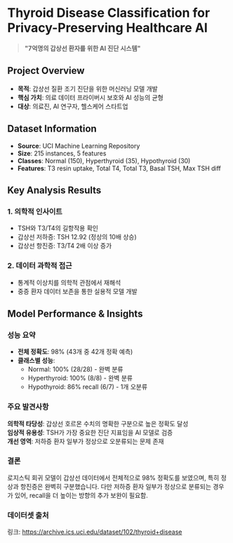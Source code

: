 # Thyroid Disease Classification for Privacy-Preserving Healthcare AI

> **"7억명의 갑상선 환자를 위한 AI 진단 시스템"**

## Project Overview
- **목적**: 갑상선 질환 조기 진단을 위한 머신러닝 모델 개발
- **핵심 가치**: 의료 데이터 프라이버시 보호와 AI 성능의 균형
- **대상**: 의료진, AI 연구자, 헬스케어 스타트업

## Dataset Information
- **Source**: UCI Machine Learning Repository
- **Size**: 215 instances, 5 features
- **Classes**: Normal (150), Hyperthyroid (35), Hypothyroid (30)
- **Features**: T3 resin uptake, Total T4, Total T3, Basal TSH, Max TSH diff

## Key Analysis Results

### 1. 의학적 인사이트
- TSH와 T3/T4의 길항작용 확인
- 갑상선 저하증: TSH 12.92 (정상의 10배 상승)
- 갑상선 항진증: T3/T4 2배 이상 증가

### 2. 데이터 과학적 접근
- 통계적 이상치를 의학적 관점에서 재해석
- 중증 환자 데이터 보존을 통한 실용적 모델 개발

## Model Performance & Insights

### 성능 요약
- **전체 정확도**: 98% (43개 중 42개 정확 예측)
- **클래스별 성능**:
  - Normal: 100% (28/28) - 완벽 분류
  - Hyperthyroid: 100% (8/8) - 완벽 분류  
  - Hypothyroid: 86% recall (6/7) - 1개 오분류

### 주요 발견사항
**의학적 타당성**: 갑상선 호르몬 수치의 명확한 구분으로 높은 정확도 달성  
**임상적 유용성**: TSH가 가장 중요한 진단 지표임을 AI 모델로 검증  
**개선 영역**: 저하증 환자 일부가 정상으로 오분류되는 문제 존재

### 결론
로지스틱 회귀 모델이 갑상선 데이터에서 전체적으로 98% 정확도를 보였으며, 특히 정상과 항진증은 완벽히 구분했습니다. 다만 저하증 환자 일부가 정상으로 분류되는 경우가 있어, recall을 더 높이는 방향의 추가 보완이 필요함.

### 데이터셋 출처
링크: https://archive.ics.uci.edu/dataset/102/thyroid+disease